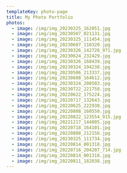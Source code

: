 ```yaml
---
templateKey: photo-page
title: My Photo Portfolio
photos:
  - image: /img/img_20230325_162051.jpg
  - image: /img/img_20230507_021131.jpg
  - image: /img/img_20230325_111454.jpg
  - image: /img/img_20230607_110320.jpg
  - image: /img/img_20230326_142728_971.jpg
  - image: /img/img_20230624_232429.jpg
  - image: /img/img_20230326_160439.jpg
  - image: /img/img_20230324_194230.jpg
  - image: /img/img_20230506_213337.jpg
  - image: /img/img_20230608_164612.jpg
  - image: /img/img_20230324_200503.jpg
  - image: /img/img_20230722_221758.jpg
  - image: /img/img_20220622_175224.jpg
  - image: /img/img_20220717_132643.jpg
  - image: /img/img_20220625_222938.jpg
  - image: /img/img_20220808_160550.jpg
  - image: /img/img_20220822_123554_915.jpg
  - image: /img/img_20221217_144805.jpg
  - image: /img/img_20220718_164101.jpg
  - image: /img/img_20220808_212156.jpg
  - image: /img/img_20230325_111734.jpg
  - image: /img/img_20220814_001318.jpg
  - image: /img/img_20220716_204207_714.jpg
  - image: /img/img_20220814_001318.jpg
  - image: /img/img_20220811_182038.jpg
---
```

